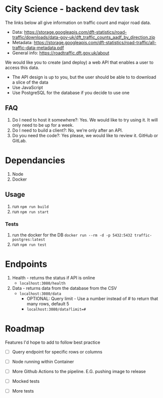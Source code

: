 # City Science - backend dev task

The links below all give information on traffic count and major road data.

* Data: <https://storage.googleapis.com/dft-statistics/road-traffic/downloads/data-gov-uk/dft_traffic_counts_aadf_by_direction.zip>
* Metadata: <https://storage.googleapis.com/dft-statistics/road-traffic/all-traffic-data-metadata.pdf>
* General info: <https://roadtraffic.dft.gov.uk/about>

We would like you to create (and deploy) a web API that enables a user to access this data.

* The API design is up to you, but the user should be able to to download a slice of the data
* Use JavaScript
* Use PostgreSQL for the database if you decide to use one

## FAQ

1. Do I need to host it somewhere?: Yes. We would like to try using it. It will only need to be up for a week.
2. Do I need to build a client?: No, we’re only after an API.
3. Do you need the code?: Yes please, we would like to review it. GitHub or GitLab.

# Dependancies

1. Node
2. Docker

## Usage

1. run `npm run build`
2. run `npm run start`

### Tests

1. run the docker for the DB `docker run --rm -d -p 5432:5432 traffic-postgres:latest `
2. run `npm run test`

# Endpoints

1. Health - returns the status if API is online
    - `localhost:3080/health`
2. Data - returns data from the database from the CSV
    - `localhost:3080/data`
        - OPTIONAL: Query limit - Use a number instead of # to return that many rows, default 5
        - `localhost:3080/data?limit=#`

# Roadmap
Features I'd hope to add to follow best practice 

- [ ] Query endpoint for specific rows or columns
- [ ] Node running within Container 
- [ ] More Github Actions to the pipeline. E.G. pushing image to release
- [ ] Mocked tests
- [ ] More tests

